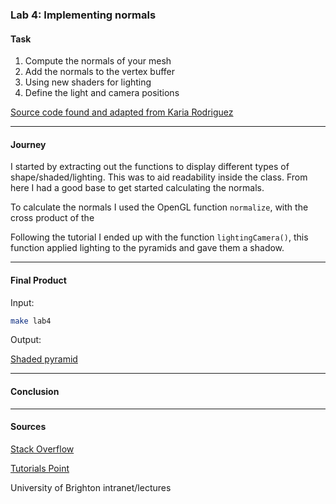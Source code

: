 ### Lab 4: Implementing normals

#### Task

1. Compute the normals of your mesh
2. Add the normals to the vertex buffer
3. Using new shaders for lighting
4. Define the light and camera positions

[Source code found and adapted from Karia Rodriguez](https://github.com/karina-rodriguez/CI312-opengl)

---
#### Journey

I started by extracting out the functions to display different types of shape/shaded/lighting.
This was to aid readability inside the class. From here I had a good base to get started calculating the normals.

To calculate the normals I used the OpenGL function `normalize`, with the cross product of the 

Following the tutorial I ended up with the function `lightingCamera()`, this function applied lighting 
to the pyramids and gave them a shadow.

---
#### Final Product

Input:
```bash
make lab4
```

Output:

[Shaded pyramid](./shaded.png)


---
#### Conclusion


---
#### Sources
[Stack Overflow](https://www.stackoverflow.com/)

[Tutorials Point](https://www.tutorialspoint.com/cplusplus)

University of Brighton intranet/lectures

